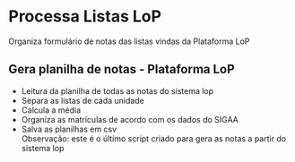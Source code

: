 # Processa Listas LoP
Organiza formulário de notas das listas vindas da Plataforma LoP

## Gera planilha de notas - Plataforma LoP 
* Leitura da planilha de todas as notas do sistema lop 
* Separa as listas de cada unidade 
* Calcula a média
* Organiza as matrículas de acordo com os dados do SIGAA 
* Salva as planilhas em csv  
Observação: este é o último script criado para gera as notas a partir do sistema lop 